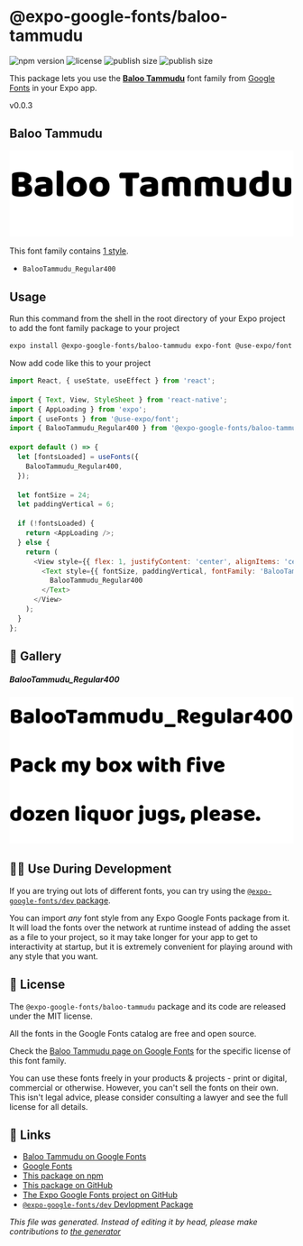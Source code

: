 # @expo-google-fonts/baloo-tammudu

![npm version](https://flat.badgen.net/npm/v/@expo-google-fonts/baloo-tammudu)
![license](https://flat.badgen.net/github/license/expo/google-fonts)
![publish size](https://flat.badgen.net/packagephobia/install/@expo-google-fonts/baloo-tammudu)
![publish size](https://flat.badgen.net/packagephobia/publish/@expo-google-fonts/baloo-tammudu)

This package lets you use the [**Baloo Tammudu**](https://fonts.google.com/specimen/Baloo+Tammudu) font family from [Google Fonts](https://fonts.google.com/) in your Expo app.

v0.0.3

## Baloo Tammudu

![Baloo Tammudu](./font-family.png)

This font family contains [1 style](#gallery).

- `BalooTammudu_Regular400`

## Usage

Run this command from the shell in the root directory of your Expo project to add the font family package to your project
```sh
expo install @expo-google-fonts/baloo-tammudu expo-font @use-expo/font
```

Now add code like this to your project
```js
import React, { useState, useEffect } from 'react';

import { Text, View, StyleSheet } from 'react-native';
import { AppLoading } from 'expo';
import { useFonts } from '@use-expo/font';
import { BalooTammudu_Regular400 } from '@expo-google-fonts/baloo-tammudu';

export default () => {
  let [fontsLoaded] = useFonts({
    BalooTammudu_Regular400,
  });

  let fontSize = 24;
  let paddingVertical = 6;

  if (!fontsLoaded) {
    return <AppLoading />;
  } else {
    return (
      <View style={{ flex: 1, justifyContent: 'center', alignItems: 'center' }}>
        <Text style={{ fontSize, paddingVertical, fontFamily: 'BalooTammudu_Regular400' }}>
          BalooTammudu_Regular400
        </Text>
      </View>
    );
  }
};

```

## 🔡 Gallery

##### BalooTammudu_Regular400
![BalooTammudu_Regular400](./7bc7db26ac47d3561769f8cb3dfb93afd2767965efbd2770a77f8ffb33c5a013.ttf.png)


## 👩‍💻 Use During Development

If you are trying out lots of different fonts, you can try using the [`@expo-google-fonts/dev` package](https://github.com/expo/google-fonts/tree/master/font-packages/dev#readme).

You can import *any* font style from any Expo Google Fonts package from it. It will load the fonts
over the network at runtime instead of adding the asset as a file to your project, so it may take longer
for your app to get to interactivity at startup, but it is extremely convenient
for playing around with any style that you want.

## 📖 License

The `@expo-google-fonts/baloo-tammudu` package and its code are released under the MIT license.

All the fonts in the Google Fonts catalog are free and open source.

Check the [Baloo Tammudu page on Google Fonts](https://fonts.google.com/specimen/Baloo+Tammudu) for the specific license of this font family.

You can use these fonts freely in your products & projects - print or digital, commercial or otherwise. However, you can't sell the fonts on their own. This isn't legal advice, please consider consulting a lawyer and see the full license for all details.

## 🔗 Links

- [Baloo Tammudu on Google Fonts](https://fonts.google.com/specimen/Baloo+Tammudu)
- [Google Fonts](https://fonts.google.com/)
- [This package on npm](https://www.npmjs.com/package/@expo-google-fonts/baloo-tammudu)
- [This package on GitHub](https://github.com/expo/google-fonts/tree/master/font-packages/baloo-tammudu)
- [The Expo Google Fonts project on GitHub](https://github.com/expo/google-fonts)
- [`@expo-google-fonts/dev` Devlopment Package](https://github.com/expo/google-fonts/tree/master/font-packages/dev)


*This file was generated. Instead of editing it by head, please make contributions to [the generator](https://github.com/expo/google-fonts/tree/master/packages/generator)*
